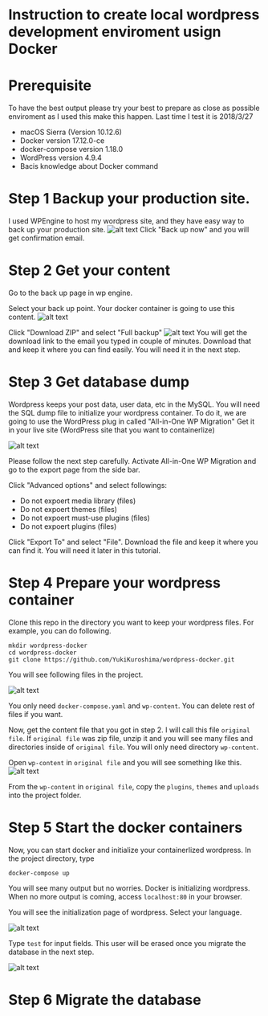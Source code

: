 # Instruction to create local wordpress development enviroment usign Docker

# Prerequisite
To have the best output please try your best to prepare as close as possible enviroment as I used this make this happen.
Last time I test it is 2018/3/27

* macOS Sierra (Version 10.12.6)
* Docker version 17.12.0-ce
* docker-compose version 1.18.0
* WordPress version 4.9.4
* Bacis knowledge about Docker command


# Step 1 Backup your production site.
I used WPEngine to host my wordpress site, and they have easy way to back up your production site.
![alt text](https://github.com/YukiKuroshima/wordpress-docker/blob/master/doc/Screen%20Shot%202018-03-27%20at%209.40.28%20PM.png)
Click "Back up now" and you will get confirmation email.

# Step 2 Get your content
Go to the back up page in wp engine.

Select your back up point. Your docker container is going to use this content.
![alt text](https://github.com/YukiKuroshima/wordpress-docker/blob/master/doc/Screen%20Shot%202018-03-27%20at%209.40.28%20PM.png)

Click "Download ZIP" and select "Full backup"
![alt text](https://github.com/YukiKuroshima/wordpress-docker/blob/master/doc/Screen%20Shot%202018-03-27%20at%2010.13.12%20PM.png)
You will get the download link to the email you typed in couple of minutes.
Download that and keep it where you can find easily. You will need it in the next step.

# Step 3 Get database dump
Wordpress keeps your post data, user data, etc in the MySQL.
You will need the SQL dump file to initialize your wordpress container.
To do it, we are going to use the WordPress plug in called "All-in-One WP Migration"
Get it in your live site (WordPress site that you want to containerlize)

![alt text](https://github.com/YukiKuroshima/wordpress-docker/blob/master/doc/Screen%20Shot%202018-03-27%20at%2010.24.50%20PM.png)

Please follow the next step carefully.
Activate All-in-One WP Migration and go to the export page from the side bar.


Click "Advanced options" and select followings:
* Do not expoert media library (files)
* Do not expoert themes (files)
* Do not expoert must-use plugins (files)
* Do not expoert plugins (files)

Click "Export To" and select "File".
Download the file and keep it where you can find it. You will need it later in this tutorial.


# Step 4 Prepare your wordpress container
Clone this repo in the directory you want to keep your wordpress files.
For example, you can do following.
```
mkdir wordpress-docker
cd wordpress-docker
git clone https://github.com/YukiKuroshima/wordpress-docker.git
```
You will see following files in the project.

![alt text](https://github.com/YukiKuroshima/wordpress-docker/blob/master/doc/Screen%20Shot%202018-03-27%20at%2010.48.41%20PM.png)

You only need `docker-compose.yaml` and `wp-content`. You can delete rest of files if you want.

Now, get the content file that you got in step 2. I will call this file `original file`. If `original file` was zip file, unzip it and you will see many files and directories inside of `original file`. You will only need directory `wp-content`.

Open `wp-content` in `original file` and you will see something like this.
![alt text](https://github.com/YukiKuroshima/wordpress-docker/blob/master/doc/Screen%20Shot%202018-03-27%20at%2010.52.54%20PM.png)

From the `wp-content` in `original file`, copy the `plugins`, `themes` and `uploads` into the project folder.

# Step 5 Start the docker containers
Now, you can start docker and initialize your containerlized wordpress.
In the project directory, type
```
docker-compose up
```
You will see many output but no worries. Docker is initializing wordpress.
When no more output is coming, access `localhost:80` in your browser.

You will see the initialization page of wordpress.
Select your language.

![alt text](https://github.com/YukiKuroshima/wordpress-docker/blob/master/doc/Screen%20Shot%202018-03-27%20at%2011.21.00%20PM.png)

Type `test` for input fields. This user will be erased once you migrate the database in the next step.

![alt text](https://github.com/YukiKuroshima/wordpress-docker/blob/master/doc/Screen%20Shot%202018-03-27%20at%2011.21.17%20PM.png)

# Step 6 Migrate the database
